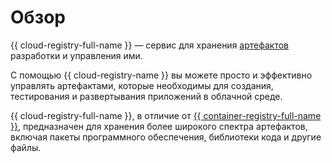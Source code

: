 # Обзор

{{ cloud-registry-full-name }} — сервис для хранения [артефактов](artifacts.md) разработки и управления ими.

С помощью {{ cloud-registry-name }} вы можете просто и эффективно управлять артефактами, которые необходимы для создания, тестирования и развертывания приложений в облачной среде.

{{ cloud-registry-full-name }}, в отличие от [{{ container-registry-full-name }}](../../container-registry/concepts/index.md), предназначен для хранения более широкого спектра артефактов, включая пакеты программного обеспечения, библиотеки кода и другие файлы.